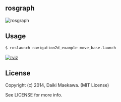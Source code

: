 ## rosgraph

![rosgraph](http://daikimaekawa.github.io/images/navigation/rosgraph.png)

## Usage

```sh
$ roslaunch navigation2d_example move_base.launch
```    
    
[![rviz](http://img.youtube.com/vi/c68E9-21fkw/0.jpg)](https://www.youtube.com/watch?v=c68E9-21fkw)    
    
## License

Copyright (c) 2014, Daiki Maekawa. (MIT License)

See LICENSE for more info.
